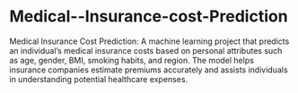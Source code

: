 # Medical--Insurance-cost-Prediction
Medical Insurance Cost Prediction: A machine learning project that predicts an individual’s medical insurance costs based on personal attributes such as age, gender, BMI, smoking habits, and region. The model helps insurance companies estimate premiums accurately and assists individuals in understanding potential healthcare expenses.
